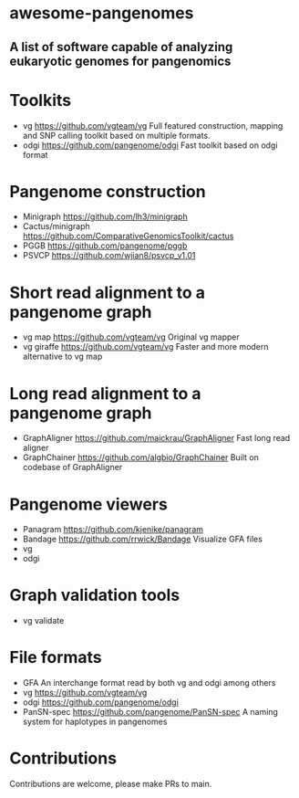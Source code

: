 # awesome-pangenomes
## A list of software capable of analyzing eukaryotic genomes for pangenomics 

# Toolkits

* vg https://github.com/vgteam/vg Full featured construction, mapping and SNP calling toolkit based on multiple formats.
* odgi https://github.com/pangenome/odgi Fast toolkit based on odgi format

# Pangenome construction

* Minigraph https://github.com/lh3/minigraph
* Cactus/minigraph https://github.com/ComparativeGenomicsToolkit/cactus 
* PGGB https://github.com/pangenome/pggb 
* PSVCP https://github.com/wjian8/psvcp_v1.01


# Short read alignment to a pangenome graph

* vg map https://github.com/vgteam/vg Original vg mapper
* vg giraffe https://github.com/vgteam/vg Faster and more modern alternative to vg map


# Long read alignment to a pangenome graph

* GraphAligner https://github.com/maickrau/GraphAligner Fast long read aligner
* GraphChainer https://github.com/algbio/GraphChainer Built on codebase of GraphAligner


# Pangenome viewers

* Panagram https://github.com/kjenike/panagram
* Bandage https://github.com/rrwick/Bandage Visualize GFA files
* vg 
* odgi

# Graph validation tools

* vg validate



# File formats

* GFA An interchange format read by both vg and odgi among others
* vg  https://github.com/vgteam/vg
* odgi https://github.com/pangenome/odgi 
* PanSN-spec https://github.com/pangenome/PanSN-spec A naming system for haplotypes in pangenomes



# Contributions

Contributions are welcome, please make PRs to main.
